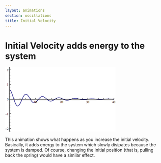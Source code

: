 ```yaml
---
layout: animations
section: oscillations
title: Initial Velocity
---
```


# Initial Velocity adds energy to the system

![image](initial-velocity.gif)

This animation shows what happens as you increase the initial velocity.
Basically, it adds energy to the system which slowly disipates because
the system is damped. Of course, changing the initial position (that is,
pulling back the spring) would have a similar effect.
